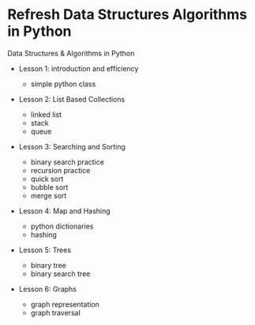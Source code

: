 # Refresh Data Structures Algorithms in Python
Data Structures &amp; Algorithms in Python

* Lesson 1: introduction and efficiency
    * simple python class

* Lesson 2: List Based Collections
    * linked list
    * stack
    * queue

* Lesson 3: Searching and Sorting
    * binary search practice
    * recursion practice
    * quick sort
    * bubble sort
    * merge sort

* Lesson 4: Map and Hashing
    * python dictionaries
    * hashing

* Lesson 5: Trees
    * binary tree
    * binary search tree

* Lesson 6: Graphs
    * graph representation
    * graph traversal
